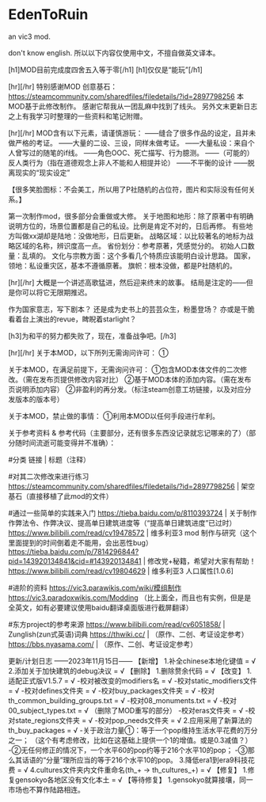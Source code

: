 # EdenToRuin
an vic3 mod.

don't know english.
所以以下内容仅使用中文，不擅自做英文译本。

[h1]MOD目前完成度四舍五入等于零[/h1]
[h1]仅仅是“能玩”[/h1]

[hr][/hr]
特别感谢MOD 创意基石：https://steamcommunity.com/sharedfiles/filedetails/?id=2897798256
本MOD基于此修改制作。
感谢它帮我从一团乱麻中找到了线头。
另外文末更新日志之上有我学习时整理的一些资料和笔记附赠。

[hr][/hr]
MOD含有以下元素，请谨慎游玩：
——缝合了很多作品的设定，且并未做严格的考证。
——大量的二设、三设，同样未做考证。
——大量私设：来自个人曾写过的随笔的if线。
——角色OOC、死亡描写、行为臆测。
——（可能的）反人类行为（指在道德观念上非人不能和人相提并论）
——不平衡的设计
——脱离现实的“现实设定”

【很多笑脸图标：不会美工，所以用了P社随机的占位符，图片和实际没有任何关系。】

第一次制作mod，很多部分会重做或大修。
关于地图和地形：除了原著中有明确说明方位的，场景位置都是自己的私设。比例是肯定不对的，日后再修。
有些地方叫做xx湖却是陆地：没做地形，日后更新。
战略区域：以比较著名的地标为战略区域的名称，辨识度高一点。
省份划分：参考原著，凭感觉分的。
初始人口数量：乱填的。
文化与宗教方面：这个多看几个特质应该能明白设计思路。
国家，领地：私设重灾区，基本不遵循原著。
旗帜：根本没做，都是P社随机的。

[hr][/hr]
大概是一个讲述高歌猛进，然后迎来终末的故事。
结局是注定的——但是你可以将它无限期推迟。

作为国家意志，写下剧本？
还是成为史书上的芸芸众生，粉墨登场？
亦或是干脆看着台上演出的revue，睥睨着starlight？

[h3]为和平的努力都失败了，现在，准备战争吧。[/h3]

[hr][/hr]
关于本MOD，以下所列无需询问许可：
①

关于本MOD，在满足前提下，无需询问许可：
①包含MOD本体文件的二次修改。（需在发布页提供修改内容对比）
②基于MOD本体的添加内容。（需在发布页说明添加内容）
②非盈利的再分发。（标注steam创意工坊链接，以及对应分发版本的版本号）

关于本MOD，禁止做的事情：
①利用本MOD以任何手段进行牟利。

关于参考资料 & 参考代码（主要部分，还有很多东西没记录就忘记哪来的了）（部分随时间流逝可能变得并不准确）：

#分类
链接 | 标题（注释）

#对其二次修改来进行练习
https://steamcommunity.com/sharedfiles/filedetails/?id=2897798256 | 架空基石（直接移植了此mod的文件）

#通过一些简单的实践来入门
https://tieba.baidu.com/p/8110393724 | 关于制作作弊法令、作弊决议、提高单日建筑进度等（“提高单日建筑进度”已过时）
https://www.bilibili.com/read/cv19478572 | 维多利亚3 mod 制作与研究（这个里面提到的时间倒着走不能用，会出恶性bug）
https://tieba.baidu.com/p/7814296844?pid=143920134841&cid=#143920134841 | 修改党+秘籍，希望对大家有帮助！
https://www.bilibili.com/read/cv19804629 | 维多利亚3 人口属性[1.0.6]

#进阶的资料
https://vic3.parawikis.com/wiki/模组制作
https://vic3.paradoxwikis.com/Modding （比上面全，而且也有实例，但是是全英文，如有必要建议使用baidu翻译桌面版进行截屏翻译）

#东方project的参考来源
https://www.bilibili.com/read/cv6051858/ | Zunglish(zun式英语)词典
https://thwiki.cc/ | （原作、二创、考证设定参考）
https://bbs.nyasama.com/ | （原作、二创、考证设定参考）

更新/计划日志
——2023年11月15日——
【新增】
1.补全chinese本地化键值 = √
2.添加关于加快建筑的debug决议 = √
【删除】
1.删除赘余代码 = √
【改变】
1.适配正式版V1.5.7 = √
-校对被改变的modifiers名 = √
-校对static_modifiers文件 = √
-校对defines文件夹 = √
-校对buy_packages文件夹 = √
-校对th_common_building_groups.txt = √
-校对08_monuments.txt = √
-校对00_subject_types.txt = √ （删除了MOD重写的部分）
-校对eras文件夹 = √
-校对state_regions文件夹 = √
-校对pop_needs文件夹 = √
2.应用采用了新算法的th_buy_packages = √
-关于政治力量①：等于一个pop维持生活水平花费的万分之一； （这个有考虑修改，比如在这基础上提供一个1的增值。或是0.3减值？）
-②无任何修正的情况下，一个水平60的pop约等于216个水平10的pop；
-③那么其话语的“分量”理所应当的等于216个水平10的pop。
3.降低era1到era9科技花费 = √
4.cultures文件夹内文件重命名(th_+ -> th_cultures_+) = √
【修复】
1.修复gensokyo各地区没有文化本土 = √
【等待修复】
1.gensokyo就算接壤，同一市场也不算作陆路相连。